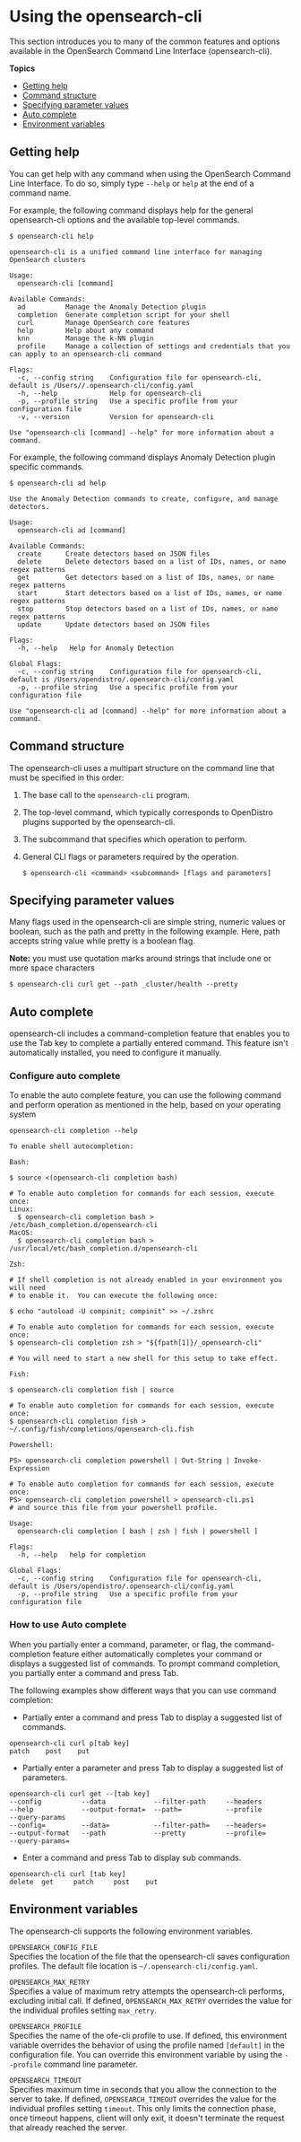 # Using the opensearch-cli

This section introduces you to many of the common features and options available in the 
OpenSearch Command Line Interface (opensearch-cli).


**Topics**
+ [Getting help](./usage.md#getting-help)
+ [Command structure](./usage.md#command-structure)
+ [Specifying parameter values](./usage.md#specifying-parameter-values)
+ [Auto complete](./usage.md#auto-complete)
+ [Environment variables](./usage.md#environment-variables)


## Getting help

You can get help with any command when using the OpenSearch Command Line Interface.
To do so, simply type `--help` or `help` at the end of a command name. 

For example, the following command displays help for the general opensearch-cli options and the available top-level commands. 

```
$ opensearch-cli help

opensearch-cli is a unified command line interface for managing OpenSearch clusters

Usage:
  opensearch-cli [command]

Available Commands:
  ad          Manage the Anomaly Detection plugin
  completion  Generate completion script for your shell
  curl        Manage OpenSearch core features
  help        Help about any command
  knn         Manage the k-NN plugin
  profile     Manage a collection of settings and credentials that you can apply to an opensearch-cli command

Flags:
  -c, --config string    Configuration file for opensearch-cli, default is /Users//.opensearch-cli/config.yaml
  -h, --help             Help for opensearch-cli
  -p, --profile string   Use a specific profile from your configuration file
  -v, --version          Version for opensearch-cli

Use "opensearch-cli [command] --help" for more information about a command.

```

For example, the following command displays Anomaly Detection plugin specific commands. 

```
$ opensearch-cli ad help

Use the Anomaly Detection commands to create, configure, and manage detectors.

Usage:
  opensearch-cli ad [command]

Available Commands:
  create      Create detectors based on JSON files
  delete      Delete detectors based on a list of IDs, names, or name regex patterns
  get         Get detectors based on a list of IDs, names, or name regex patterns
  start       Start detectors based on a list of IDs, names, or name regex patterns
  stop        Stop detectors based on a list of IDs, names, or name regex patterns
  update      Update detectors based on JSON files

Flags:
  -h, --help   Help for Anomaly Detection

Global Flags:
  -c, --config string    Configuration file for opensearch-cli, default is /Users/opendistro/.opensearch-cli/config.yaml
  -p, --profile string   Use a specific profile from your configuration file

Use "opensearch-cli ad [command] --help" for more information about a command.

```


## Command structure

The opensearch-cli uses a multipart structure on the command line that must be specified in this order:

1. The base call to the `opensearch-cli` program.

1. The top-level command, which typically corresponds to OpenDistro plugins supported by the opensearch-cli.

1. The subcommand that specifies which operation to perform.

1. General CLI flags or parameters required by the operation.

    ```
    $ opensearch-cli <command> <subcommand> [flags and parameters]
    ```

## Specifying parameter values

Many flags used in the opensearch-cli are simple string, numeric values or boolean, such as the path and pretty in the following example. 
Here, path accepts string value while pretty is a boolean flag.

**Note:** you must use quotation marks around strings that include one or more space characters
```
$ opensearch-cli curl get --path _cluster/health --pretty
```

## Auto complete
opensearch-cli includes a command-completion feature that enables you to use the Tab key to complete a partially entered command.
This feature isn't automatically installed, you need to configure it manually.

### Configure auto complete

To enable the auto complete feature, you can use the following command and perform operation as mentioned in the help,
based on your operating system
```
opensearch-cli completion --help

To enable shell autocompletion:

Bash:

$ source <(opensearch-cli completion bash)

# To enable auto completion for commands for each session, execute once:
Linux:
  $ opensearch-cli completion bash > /etc/bash_completion.d/opensearch-cli
MacOS:
  $ opensearch-cli completion bash > /usr/local/etc/bash_completion.d/opensearch-cli

Zsh:

# If shell completion is not already enabled in your environment you will need
# to enable it.  You can execute the following once:

$ echo "autoload -U compinit; compinit" >> ~/.zshrc

# To enable auto completion for commands for each session, execute once:
$ opensearch-cli completion zsh > "${fpath[1]}/_opensearch-cli"

# You will need to start a new shell for this setup to take effect.

Fish:

$ opensearch-cli completion fish | source

# To enable auto completion for commands for each session, execute once:
$ opensearch-cli completion fish > ~/.config/fish/completions/opensearch-cli.fish

Powershell:

PS> opensearch-cli completion powershell | Out-String | Invoke-Expression

# To enable auto completion for commands for each session, execute once:
PS> opensearch-cli completion powershell > opensearch-cli.ps1
# and source this file from your powershell profile.

Usage:
  opensearch-cli completion [ bash | zsh | fish | powershell ]

Flags:
  -h, --help   help for completion

Global Flags:
  -c, --config string    Configuration file for opensearch-cli, default is /Users/opendistro/.opensearch-cli/config.yaml
  -p, --profile string   Use a specific profile from your configuration file

```
### How to use Auto complete
When you partially enter a command, parameter, or flag, the command-completion feature either automatically
completes your command or displays a suggested list of commands. To prompt command completion, you partially enter a command and press Tab.

The following examples show different ways that you can use command completion:
* Partially enter a command and press Tab to display a suggested list of commands.                                                                                      
```
opensearch-cli curl p[tab key]
patch    post    put
```
* Partially enter a parameter and press Tab to display a suggested list of parameters.

```
opensearch-cli curl get --[tab key]
--config          --data            --filter-path     --headers         --help            --output-format=  --path=           --profile         --query-params    
--config=         --data=           --filter-path=    --headers=        --output-format   --path            --pretty          --profile=        --query-params= 
```
* Enter a command and press Tab to display sub commands.
```
opensearch-cli curl [tab key]
delete  get     patch     post    put     
```

## Environment variables

The opensearch-cli supports the following environment variables.

`OPENSEARCH_CONFIG_FILE`  
Specifies the location of the file that the opensearch-cli saves configuration profiles.
The default file location is `~/.opensearch-cli/config.yaml`.

`OPENSEARCH_MAX_RETRY`  
Specifies a value of maximum retry attempts the opensearch-cli performs, excluding initial call.
If defined, `OPENSEARCH_MAX_RETRY` overrides the value for the individual profiles setting `max_retry`.

`OPENSEARCH_PROFILE`  
Specifies the name of the ofe-cli profile to use.
If defined, this environment variable overrides the behavior of using the profile named `[default]` in the configuration file.
You can override this environment variable by using the `--profile` command line parameter.

`OPENSEARCH_TIMEOUT`  
Specifies maximum time  in  seconds  that you allow the connection to the server to take.
If defined, `OPENSEARCH_TIMEOUT` overrides the value for the individual profiles setting `timeout`.
This only limits  the  connection  phase, once timeout happens, client will only exit, it doesn't terminate the
request that already reached the server.
